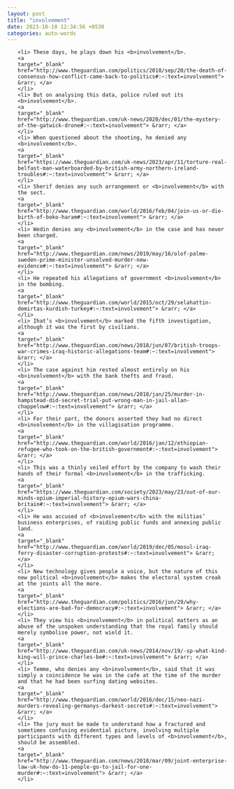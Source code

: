 ```yaml
---
layout: post
title: "involvement"
date: 2023-10-10 12:34:56 +0530
categories: auto-words
---
```

<ol>

    <li> These days, he plays down his <b>involvement</b>.
    <a 
    target="_blank" 
    href="http://www.theguardian.com/politics/2018/sep/20/the-death-of-consensus-how-conflict-came-back-to-politics#:~:text=involvement"> &rarr; </a>
    </li>
    <li> But on analysing this data, police ruled out its <b>involvement</b>.
    <a 
    target="_blank" 
    href="http://www.theguardian.com/uk-news/2020/dec/01/the-mystery-of-the-gatwick-drone#:~:text=involvement"> &rarr; </a>
    </li>
    <li> When questioned about the shooting, he denied any <b>involvement</b>.
    <a 
    target="_blank" 
    href="https://www.theguardian.com/uk-news/2023/apr/11/torture-real-belfast-man-waterboarded-by-british-army-northern-ireland-troubles#:~:text=involvement"> &rarr; </a>
    </li>
    <li> Sherif denies any such arrangement or <b>involvement</b> with the sect.
    <a 
    target="_blank" 
    href="http://www.theguardian.com/world/2016/feb/04/join-us-or-die-birth-of-boko-haram#:~:text=involvement"> &rarr; </a>
    </li>
    <li> Wedin denies any <b>involvement</b> in the case and has never been charged.
    <a 
    target="_blank" 
    href="http://www.theguardian.com/news/2019/may/16/olof-palme-sweden-prime-minister-unsolved-murder-new-evidence#:~:text=involvement"> &rarr; </a>
    </li>
    <li> He repeated his allegations of government <b>involvement</b> in the bombing.
    <a 
    target="_blank" 
    href="http://www.theguardian.com/world/2015/oct/29/selahattin-demirtas-kurdish-turkey#:~:text=involvement"> &rarr; </a>
    </li>
    <li> Ihat’s <b>involvement</b> marked the fifth investigation, although it was the first by civilians.
    <a 
    target="_blank" 
    href="http://www.theguardian.com/news/2018/jun/07/british-troops-war-crimes-iraq-historic-allegations-team#:~:text=involvement"> &rarr; </a>
    </li>
    <li> The case against him rested almost entirely on his <b>involvement</b> with the bank thefts and fraud.
    <a 
    target="_blank" 
    href="http://www.theguardian.com/news/2018/jan/25/murder-in-hampstead-did-secret-trial-put-wrong-man-in-jail-allan-chappelow#:~:text=involvement"> &rarr; </a>
    </li>
    <li> For their part, the donors asserted they had no direct <b>involvement</b> in the villagisation programme.
    <a 
    target="_blank" 
    href="http://www.theguardian.com/world/2016/jan/12/ethiopian-refugee-who-took-on-the-british-government#:~:text=involvement"> &rarr; </a>
    </li>
    <li> This was a thinly veiled effort by the company to wash their hands of their formal <b>involvement</b> in the trafficking.
    <a 
    target="_blank" 
    href="https://www.theguardian.com/society/2023/may/23/out-of-our-minds-opium-imperial-history-opium-wars-china-britain#:~:text=involvement"> &rarr; </a>
    </li>
    <li> He was accused of <b>involvement</b> with the militias’ business enterprises, of raiding public funds and annexing public land.
    <a 
    target="_blank" 
    href="http://www.theguardian.com/world/2019/dec/05/mosul-iraq-ferry-disaster-corruption-protests#:~:text=involvement"> &rarr; </a>
    </li>
    <li> New technology gives people a voice, but the nature of this new political <b>involvement</b> makes the electoral system creak at the joints all the more.
    <a 
    target="_blank" 
    href="http://www.theguardian.com/politics/2016/jun/29/why-elections-are-bad-for-democracy#:~:text=involvement"> &rarr; </a>
    </li>
    <li> They view his <b>involvement</b> in political matters as an abuse of the unspoken understanding that the royal family should merely symbolise power, not wield it.
    <a 
    target="_blank" 
    href="http://www.theguardian.com/uk-news/2014/nov/19/-sp-what-kind-king-will-prince-charles-be#:~:text=involvement"> &rarr; </a>
    </li>
    <li> Temme, who denies any <b>involvement</b>, said that it was simply a coincidence he was in the cafe at the time of the murder and that he had been surfing dating websites.
    <a 
    target="_blank" 
    href="http://www.theguardian.com/world/2016/dec/15/neo-nazi-murders-revealing-germanys-darkest-secrets#:~:text=involvement"> &rarr; </a>
    </li>
    <li> The jury must be made to understand how a fractured and sometimes confusing evidential picture, involving multiple participants with different types and levels of <b>involvement</b>, should be assembled.
    <a 
    target="_blank" 
    href="http://www.theguardian.com/news/2018/mar/09/joint-enterprise-law-uk-how-do-11-people-go-to-jail-for-one-murder#:~:text=involvement"> &rarr; </a>
    </li>